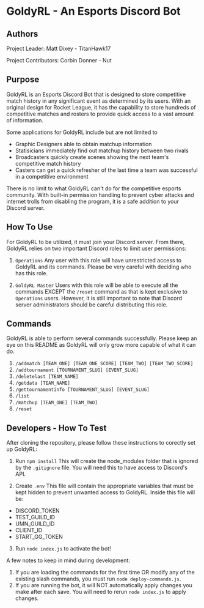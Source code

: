 # GoldyRL - An Esports Discord Bot

## Authors
Project Leader: 
Matt Dixey - TitanHawk17

Project Contributors:
Corbin Donner - Nut

## Purpose
GoldyRL is an Esports Discord Bot that is designed to store competitive match history in any significant event as determined by its users. With an original design for Rocket League, it has the capability to store hundreds of competitive matches and rosters to provide quick access to a vast amount of information.

Some applications for GoldyRL include but are not limited to
 - Graphic Designers able to obtain matchup information
 - Statisicians immediately find out matchup history between two rivals
 - Broadcasters quickly create scenes showing the next team's competitive match history
 - Casters can get a quick refresher of the last time a team was successful in a competitive environment

There is no limit to what GoldyRL can't do for the competitive esports community. With built-in permission handling to prevent cyber attacks and internet trolls from disabling the program, it is a safe addition to your Discord server.

## How To Use
For GoldyRL to be utilized, it must join your Discord server. From there, GoldyRL relies on two important Discord roles to limit user permissions:

1. `Operations`
Any user with this role will have unrestricted access to GoldyRL and its commands. Please be very careful with deciding who has this role.

2. `GoldyRL Master`
Users with this role will be able to execute all the commands EXCEPT the `/reset` command as that is kept exclusive to `Operations` users. However, it is still important to note that Discord server administrators should be careful distributing this role.

## Commands
GoldyRL is able to perform several commands successfully. Please keep an eye on this README as GoldyRL will only grow more capable of what it can do.

1. `/addmatch [TEAM_ONE] [TEAM_ONE_SCORE] [TEAM_TWO] [TEAM_TWO_SCORE]`
2. `/addtournament [TOURNAMENT_SLUG] [EVENT_SLUG]`
3. `/deletelast [TEAM_NAME]`
4. `/getdata [TEAM_NAME]`
5. `/gettournamentinfo [TOURNAMENT_SLUG] [EVENT_SLUG]`
6. `/list`
7. `/matchup [TEAM_ONE] [TEAM_TWO]`
8. `/reset`

## Developers - How To Test
After cloning the repository, please follow these instructions to corectly set up GoldyRL:

1. Run `npm install`
This will create the node_modules folder that is ignored by the `.gitignore` file. You will need this to have access to Discord's API.

2. Create `.env`
This file will contain the appropriate variables that must be kept hidden to prevent unwanted access to GoldyRL. Inside this file will be:
 - DISCORD_TOKEN
 - TEST_GUILD_ID
 - UMN_GUILD_ID
 - CLIENT_ID
 - START_GG_TOKEN

3. Run `node index.js` to activate the bot!

A few notes to keep in mind during development:
1. If you are loading the commands for the first time OR modify any of the existing slash commands, you must run `node deploy-commands.js`.
2. If you are running the bot, it will NOT automatically apply changes you make after each save. You will need to rerun `node index.js` to apply changes.